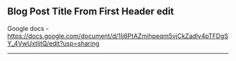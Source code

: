## Blog Post Title From First Header edit

Google docs - https://docs.google.com/document/d/1Ij6PtAZmihpeqm5vjCkZadlv4pTFDgSY_4VwUxtljtQ/edit?usp=sharing


---
